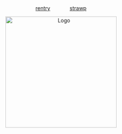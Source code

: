 ⠀
⠀
<p align="center">
  <a href="https://rentry.co/cipherites">rentry</a> ⠀⠀  ⠀⠀
  <a href="https://cipherites.straw.page/">strawp</a>
</p>


<p align="center">
  <img src="https://cdn.discordapp.com/attachments/1062717625764950068/1429108408224845875/vxvl.png?ex=68fd822c&is=68fc30ac&hm=291afad85ce7af300a0f42e8fb9c6cdb62e9adf141ea3ff613d4fa2abd837e6d&" alt="Logo" width="300">
</p>

